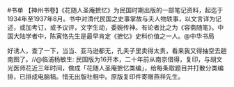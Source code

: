 #书单
【神州书卷】《花随人圣庵摭忆》为民国时期出版的一部笔记资料，起迄于1934年至1937年8月。书中对清代民国之史事掌故与夫人物轶事，以文言详为记述，或加考订，或予议评，文字生动，委婉传神。有论者比之为《容斋随笔》。中国大陆学者中，陈寅恪先生是最早肯定《摭忆》史料价值之一人。@中华书局 ​​​

好诱人，查了一下，当当、亚马逊都无，孔夫子里卖得太贵，看来我又得抽空去趟南图了。//@临浦杨敏生: 民国版为16开本，二十年前从南京借得，复印，与胡文光医师花近三年时间，做成「花随人圣庵摭忆类编」，给每条取题目并打散分类编排，已排成电脑稿。惜无出版社相中。原版复印件寄赠燕祥先生。